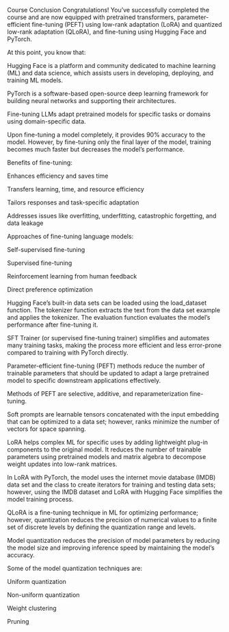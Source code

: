 Course Conclusion
Congratulations! You’ve successfully completed the course and are now equipped with pretrained transformers, parameter-efficient fine-tuning (PEFT) using low-rank adaptation (LoRA) and quantized low-rank adaptation (QLoRA), and fine-tuning using Hugging Face and PyTorch. 

At this point, you know that:

Hugging Face is a platform and community dedicated to machine learning (ML) and data science, which assists users in developing, deploying, and training ML models. 

PyTorch is a software-based open-source deep learning framework for building neural networks and supporting their architectures. 

Fine-tuning LLMs adapt pretrained models for specific tasks or domains using domain-specific data. 

Upon fine-tuning a model completely, it provides 90% accuracy to the model. However, by fine-tuning only the final layer of the model, training becomes much faster but decreases the model’s performance.

Benefits of fine-tuning:

Enhances efficiency and saves time 

Transfers learning, time, and resource efficiency

Tailors responses and task-specific adaptation

Addresses issues like overfitting, underfitting, catastrophic forgetting, and data leakage

Approaches of fine-tuning language models:

Self-supervised fine-tuning

Supervised fine-tuning

Reinforcement learning from human feedback

Direct preference optimization

Hugging Face’s built-in data sets can be loaded using the load_dataset function. The tokenizer function extracts the text from the data set example and applies the tokenizer. The evaluation function evaluates the model’s performance after fine-tuning it.

SFT Trainer (or supervised fine-tuning trainer) simplifies and automates many training tasks, making the process more efficient and less error-prone compared to training with PyTorch directly.

Parameter-efficient fine-tuning (PEFT) methods reduce the number of trainable parameters that should be updated to adapt a large pretrained model to specific downstream applications effectively. 

Methods of PEFT are selective, additive, and reparameterization fine-tuning.

Soft prompts are learnable tensors concatenated with the input embedding that can be optimized to a data set; however, ranks minimize the number of vectors for space spanning.

LoRA helps complex ML for specific uses by adding lightweight plug-in components to the original model. It reduces the number of trainable parameters using pretrained models and matrix algebra to decompose weight updates into low-rank matrices.

In LoRA with PyTorch, the model uses the internet movie database (IMDB) data set and the class to create iterators for training and testing data sets; however, using the IMDB dataset and LoRA with Hugging Face simplifies the model training process.

QLoRA is a fine-tuning technique in ML for optimizing performance; however, quantization reduces the precision of numerical values to a finite set of discrete levels by defining the quantization range and levels. 

Model quantization reduces the precision of model parameters by reducing the model size and improving inference speed by maintaining the model’s accuracy. 

Some of the model quantization techniques are:

Uniform quantization

Non-uniform quantization

Weight clustering

Pruning